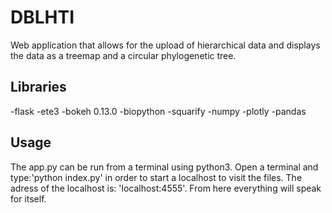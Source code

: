 # DBLHTI
Web application that allows for the upload of hierarchical data and displays the data as a treemap and a circular phylogenetic tree. 

## Libraries
-flask
-ete3
-bokeh 0.13.0
-biopython
-squarify
-numpy
-plotly
-pandas

## Usage
The app.py can be run from a terminal using python3. Open a terminal and type:'python index.py' in order to start a localhost to visit the files. 
The adress of the localhost is: 'localhost:4555'.
From here everything will speak for itself.
